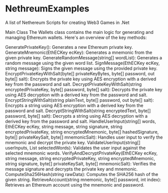 # NethreumExamples
A list of Nethereum Scripts for creating Web3 Games in .Net

Main Class
The Wallets class contains the main logic for generating and managing Ethereum wallets. Here's an overview of the key methods:

GeneratePrivateKey(): Generates a new Ethereum private key.
GenerateMnemonic(EthECKey ecKey): Generates a mnemonic from the given private key.
GenerateRandomMessage(string[] wordList): Generates a random message using the given word list.
SignMessage(EthECKey ecKey, string message): Signs the given message using the provided private key.
EncryptPrivateKeyWithSalt(byte[] privateKeyBytes, byte[] password, out byte[] salt): Encrypts the private key using AES encryption with a derived key from the password and salt.
DecryptPrivateKeyWithSalt(string encryptedPrivateKey, byte[] password, byte[] salt): Decrypts the private key using AES decryption with a derived key from the password and salt.
EncryptStringWithSalt(string plainText, byte[] password, out byte[] salt): Encrypts a string using AES encryption with a derived key from the password and salt.
DecryptStringWithSalt(string encryptedText, byte[] password, byte[] salt): Decrypts a string using AES decryption with a derived key from the password and salt.
HandleUserInput(string[] words, EthECKey ecKey, string message, string signature, string encryptedPrivateKey, string encryptedMnemonic, byte[] hashedSignature, byte[] privateKeySalt, byte[] mnemonicSalt): Handles user input to verify the mnemonic and decrypt the private key.
ValidateUserInput(string[] userInputs, List<dynamic> selectedWords): Validates the user input against the selected mnemonic words.
VerifyAndDecryptPrivateKey(EthECKey ecKey, string message, string encryptedPrivateKey, string encryptedMnemonic, string signature, byte[] privateKeySalt, byte[] mnemonicSalt): Verifies the message signature and decrypts the private key and mnemonic.
ComputeSha256Hash(string rawData): Computes the SHA256 hash of the given string.
RetrieveAccount(string mnemonic, byte[] password, int index): Retrieves an Ethereum account using the mnemonic and password.

